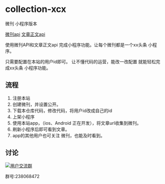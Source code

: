# collection-xcx
微刊 小程序版本

[微刊api](https://github.com/zhangshanhai/readthis-api/blob/master/doc/collections.md#%E8%8E%B7%E5%8F%96%E5%BE%AE%E5%88%8A%E5%86%85%E7%9A%84%E6%96%87%E7%AB%A0%E5%88%97%E8%A1%A8)
[文章正文api](https://github.com/zhangshanhai/readthis-api/blob/master/doc/articles.md#%E8%8E%B7%E5%8F%96%E6%96%87%E7%AB%A0)


使用微刊API和文章正文api  完成小程序功能。让每个微刊都是一个xx头条 小程序。

只需要配置在本站的用户id即可。
让不懂代码的运营，能改一改配置 就能轻松完成xx头条 小程序功能。


## 流程

1. 注册本站
2. 创建微刊，并设置公开。
3. 下载本仓库代码，修改代码，将用户id改成自己的id
4. 上架小程序
5. 使用本站app，（ios、Android 正在开发），将文章url收集到微刊。
6. 刷新小程序后即可看到文章。
7. app的其他用户也可关注 微刊，也能及时看到。

## 讨论

[![](http://pub.idqqimg.com/wpa/images/group.png "用户交流群")](http://shang.qq.com/wpa/qunwpa?idkey=bc60b852e963704404153f225800257ab64dc5727cab6e777166f7d76046ba7a)

群号:238068472

